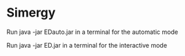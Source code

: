 # Simergy

Run java -jar EDauto.jar in a terminal for the automatic mode

Run java -jar ED.jar in a terminal for the interactive mode
